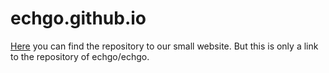 # echgo.github.io

[Here](https://echgo.org) you can find the repository to our small website. But this is only a link to the repository of echgo/echgo.